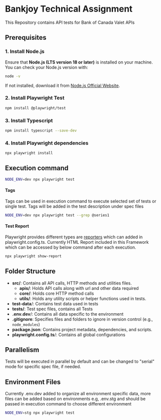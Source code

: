 # Bankjoy Technical Assignment

This Repository contains API tests for Bank of Canada Valet APIs

## Prerequisites

### 1. Install Node.js  
Ensure that **Node.js (LTS version 18 or later)** is installed on your machine. You can check your Node.js version with:  

```bash 
node -v
```
If not installed, download it from [Node.js Official Website](https://nodejs.org/en).

### 2. Install Playwright Test

```bash
npm install @playwright/test
```

### 3. Install Typescript

```bash
npm install typescript --save-dev
```

### 4. Install Playwright dependencies

```bash
npx playwright install
```

## Execution command

```bash
NODE_ENV=dev npx playwright test
```

#### Tags
Tags can be used in execution command to execute selected set of tests or single test. Tags will be added in the test description under spec files

```bash
NODE_ENV=dev npx playwright test --grep @series1
```

#### Test Report

Playwright provides different types are [reporters](https://playwright.dev/docs/test-reporters) which can added in playwright.config.ts. Currently HTML Report included in this Framework which can be accessed by below command after each execution.

```bash
npx playwright show-report
```

## Folder Structure 
- **src/**: Contains all API calls, HTTP methods and utilities files.
  - **apis/**: Holds API calls along with url and other data required
  - **core/**: Holds core HTTP method calls
  - **utils/**: Holds any utility scripts or helper functions used in tests.
- **test-data**/: Contains test data used in tests
- **tests/**: Test spec files, contains all Tests
- **.env.dev**/: Contains all data specific to the environment
- **.gitignore**: Specifies files and folders to ignore in version control (e.g., `node_modules`)
- **package.json**: Contains project metadata, dependencies, and scripts.
- **playwright.config.ts**/: Contains all global configurations

## Parallelism     

Tests will be executed in parallel by default and can be changed to "serial" mode for specific spec file, if needed.

## Environment Files
Currently .env.dev added to organize all environment specific data, more files can be added based on environments e.g, .env.stg and should be passed in execution command to choose different environment

```bash
NODE_ENV=stg npx playwright test
```







